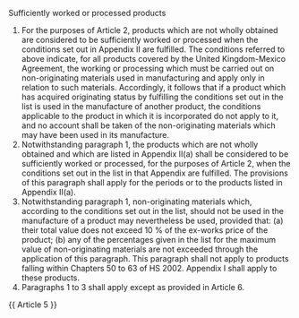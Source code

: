 Sufficiently worked or processed products
1. For the purposes of Article 2, products which are not wholly obtained are considered to be sufficiently worked or processed when the conditions set out in Appendix II are fulfilled.
The conditions referred to above indicate, for all products covered by the United Kingdom-Mexico Agreement, the working or processing which must be carried out on non-originating materials used in manufacturing and apply only in relation to such materials. Accordingly, it follows that if a product which has acquired originating status by fulfilling the conditions set out in the list is used in the manufacture of another product, the conditions applicable to the product in which it is incorporated do not apply to it, and no account shall be taken of the non-originating materials which may have been used in its manufacture.
2. Notwithstanding paragraph 1, the products which are not wholly obtained and which are listed in Appendix II(a) shall be considered to be sufficiently worked or processed, for the purposes of Article 2, when the conditions set out in the list in that Appendix are fulfilled.
The provisions of this paragraph shall apply for the periods or to the products listed in Appendix II(a).
3. Notwithstanding paragraph 1, non-originating materials which, according to the conditions set out in the list, should not be used in the manufacture of a product may nevertheless be used, provided that:
(a) their total value does not exceed 10 % of the ex-works price of the product;
(b) any of the percentages given in the list for the maximum value of non-originating materials are not exceeded through the application of this paragraph.
This paragraph shall not apply to products falling within Chapters 50 to 63 of HS 2002. Appendix I shall apply to these products.
4. Paragraphs 1 to 3 shall apply except as provided in Article 6.

{{ Article 5 }}
